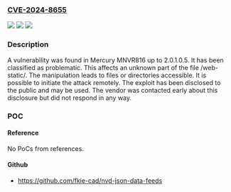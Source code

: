 ### [CVE-2024-8655](https://cve.mitre.org/cgi-bin/cvename.cgi?name=CVE-2024-8655)
![](https://img.shields.io/static/v1?label=Product&message=MNVR816&color=blue)
![](https://img.shields.io/static/v1?label=Version&message=%3D%202.0.1.0.0%20&color=brighgreen)
![](https://img.shields.io/static/v1?label=Vulnerability&message=CWE-552%20Files%20or%20Directories%20Accessible&color=brighgreen)

### Description

A vulnerability was found in Mercury MNVR816 up to 2.0.1.0.5. It has been classified as problematic. This affects an unknown part of the file /web-static/. The manipulation leads to files or directories accessible. It is possible to initiate the attack remotely. The exploit has been disclosed to the public and may be used. The vendor was contacted early about this disclosure but did not respond in any way.

### POC

#### Reference
No PoCs from references.

#### Github
- https://github.com/fkie-cad/nvd-json-data-feeds

